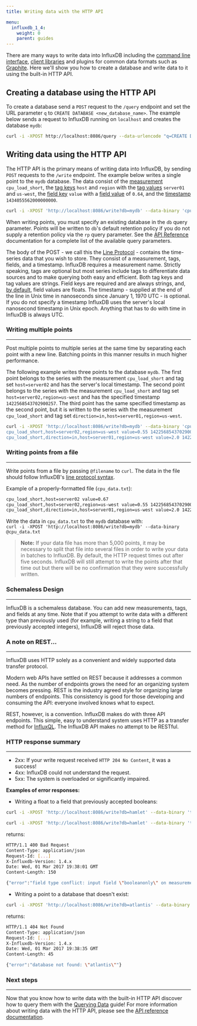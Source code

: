 ```yaml
---
title: Writing data with the HTTP API

menu:
  influxdb_1_4:
    weight: 0
    parent: guides
---
```


There are many ways to write data into InfluxDB including the [command line interface](/influxdb/v1.4/tools/shell/), [client libraries](/influxdb/v1.4/clients/api/) and plugins for common data formats such as [Graphite](/influxdb/v1.4/write_protocols/graphite/).
Here we'll show you how to create a database and write data to it using the built-in HTTP API.

## Creating a database using the HTTP API
To create a database send a `POST` request to the `/query` endpoint and set the URL parameter `q` to `CREATE DATABASE <new_database_name>`.
The example below sends a request to InfluxDB running on `localhost` and creates the database `mydb`:
<br>

```bash
curl -i -XPOST http://localhost:8086/query --data-urlencode "q=CREATE DATABASE mydb"
```

## Writing data using the HTTP API
The HTTP API is the primary means of writing data into InfluxDB, by sending `POST` requests to the `/write` endpoint.
The example below writes a single point to the `mydb` database.
The data consist of the [measurement](/influxdb/v1.4/concepts/glossary/#measurement) `cpu_load_short`, the [tag keys](/influxdb/v1.4/concepts/glossary/#tag-key) `host` and `region` with the [tag values](/influxdb/v1.4/concepts/glossary/#tag-value) `server01` and `us-west`, the [field key](/influxdb/v1.4/concepts/glossary/#field-key) `value` with a [field value](/influxdb/v1.4/concepts/glossary/#field-value) of `0.64`, and the [timestamp](/influxdb/v1.4/concepts/glossary/#timestamp) `1434055562000000000`.
<br>

```bash
curl -i -XPOST 'http://localhost:8086/write?db=mydb' --data-binary 'cpu_load_short,host=server01,region=us-west value=0.64 1434055562000000000'
```
When writing points, you must specify an existing database in the `db` query parameter.
Points will be written to `db`'s default retention policy if you do not supply a retention policy via the `rp` query parameter.
See the [API Reference](/influxdb/v1.4/tools/api/#write) documentation for a complete list of the available query parameters.

The body of the POST - we call this the [Line Protocol](/influxdb/v1.4/concepts/glossary/#line-protocol) - contains the time-series data that you wish to store.
They consist of a measurement, tags, fields, and a timestamp.
InfluxDB requires a measurement name.
Strictly speaking, tags are optional but most series include tags to differentiate data sources and to make querying both easy and efficient.
Both tag keys and tag values are strings.
Field keys are required and are always strings, and, [by default](/influxdb/v1.4/write_protocols/line_protocol_reference/#data-types), field values are floats.
The timestamp - supplied at the end of the line in Unix time in nanoseconds since January 1, 1970 UTC - is optional.
If you do not specify a timestamp InfluxDB uses the server's local nanosecond timestamp in Unix epoch.
Anything that has to do with time in InfluxDB is always UTC.

### Writing multiple points
---
Post multiple points to multiple series at the same time by separating each point with a new line.
Batching points in this manner results in much higher performance.

The following example writes three points to the database `mydb`.
The first point belongs to the series with the measurement `cpu_load_short` and tag set `host=server02` and has the server's local timestamp.
The second point belongs to the series with the measurement `cpu_load_short` and tag set `host=server02,region=us-west` and has the specified timestamp `1422568543702900257`.
The third point has the same specified timestamp as the second point, but it is written to the series with the measurement `cpu_load_short` and tag set `direction=in,host=server01,region=us-west`.
<br>

```bash
curl -i -XPOST 'http://localhost:8086/write?db=mydb' --data-binary 'cpu_load_short,host=server02 value=0.67
cpu_load_short,host=server02,region=us-west value=0.55 1422568543702900257
cpu_load_short,direction=in,host=server01,region=us-west value=2.0 1422568543702900257'
```

### Writing points from a file
---
Write points from a file by passing `@filename` to `curl`.
The data in the file should follow InfluxDB's [line protocol syntax](/influxdb/v1.4/write_protocols/write_syntax/).

Example of a properly-formatted file (`cpu_data.txt`):
<br>
```txt
cpu_load_short,host=server02 value=0.67
cpu_load_short,host=server02,region=us-west value=0.55 1422568543702900257
cpu_load_short,direction=in,host=server01,region=us-west value=2.0 1422568543702900257
```

Write the data in `cpu_data.txt` to the `mydb` database with:
<br>
`curl -i -XPOST 'http://localhost:8086/write?db=mydb' --data-binary @cpu_data.txt`

> **Note:** If your data file has more than 5,000 points, it may be necessary to split that file into several files in order to write your data in batches to InfluxDB.
By default, the HTTP request times out after five seconds.
InfluxDB will still attempt to write the points after that time out but there will be no confirmation that they were successfully written.

### Schemaless Design
---
InfluxDB is a schemaless database.
You can add new measurements, tags, and fields at any time.
Note that if you attempt to write data with a different type than previously used (for example, writing a string to a field that previously accepted integers), InfluxDB will reject those data.

### A note on REST...
---
InfluxDB uses HTTP solely as a convenient and widely supported data transfer protocol.


Modern web APIs have settled on REST because it addresses a common need.
As the number of endpoints grows the need for an organizing system becomes pressing.
REST is the industry agreed style for organizing large numbers of endpoints.
This consistency is good for those developing and consuming the API: everyone involved knows what to expect.

REST, however, is a convention.
InfluxDB makes do with three API endpoints.
This simple, easy to understand system uses HTTP as a transfer method for [InfluxQL](/influxdb/v1.4/query_language/spec/).
The InfluxDB API makes no attempt to be RESTful.

### HTTP response summary
---
* 2xx: If your write request received `HTTP 204 No Content`, it was a success!
* 4xx: InfluxDB could not understand the request.
* 5xx: The system is overloaded or significantly impaired.

**Examples of error responses:**

* Writing a float to a field that previously accepted booleans:

```bash
curl -i -XPOST 'http://localhost:8086/write?db=hamlet' --data-binary 'tobeornottobe booleanonly=true'

curl -i -XPOST 'http://localhost:8086/write?db=hamlet' --data-binary 'tobeornottobe booleanonly=5'
```

returns:
<br>

```bash
HTTP/1.1 400 Bad Request
Content-Type: application/json
Request-Id: [...]
X-Influxdb-Version: 1.4.x
Date: Wed, 01 Mar 2017 19:38:01 GMT
Content-Length: 150

{"error":"field type conflict: input field \"booleanonly\" on measurement \"tobeornottobe\" is type float, already exists as type boolean dropped=1"}
```

* Writing a point to a database that doesn't exist:

```bash
curl -i -XPOST 'http://localhost:8086/write?db=atlantis' --data-binary 'liters value=10'
```

returns:
<br>

```bash
HTTP/1.1 404 Not Found
Content-Type: application/json
Request-Id: [...]
X-Influxdb-Version: 1.4.x
Date: Wed, 01 Mar 2017 19:38:35 GMT
Content-Length: 45

{"error":"database not found: \"atlantis\""}
```

### Next steps
---
Now that you know how to write data with the built-in HTTP API discover how to query them with the [Querying Data](/influxdb/v1.4/guides/querying_data/) guide!
For more information about writing data with the HTTP API, please see the [API reference documentation](/influxdb/v1.4/tools/api/#write).
